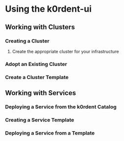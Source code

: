 # Using the k0rdent-ui

## Working with Clusters

### Creating a Cluster

1. Create the appropriate cluster for your infrastructure

### Adopt an Existing Cluster

### Create a Cluster Template

## Working with Services

### Deploying a Service from the k0rdent Catalog

### Creating a Service Template

### Deploying a Service from a Template


